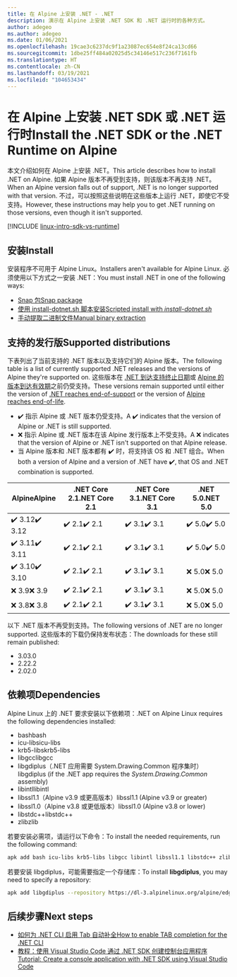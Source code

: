 ```yaml
---
title: 在 Alpine 上安装 .NET - .NET
description: 演示在 Alpine 上安装 .NET SDK 和 .NET 运行时的各种方式。
author: adegeo
ms.author: adegeo
ms.date: 01/06/2021
ms.openlocfilehash: 19cae3c6237dc9f1a23087ec654e8f24ca13cd66
ms.sourcegitcommit: 1dbe25ff484a02025d5c34146e517c236f7161fb
ms.translationtype: HT
ms.contentlocale: zh-CN
ms.lasthandoff: 03/19/2021
ms.locfileid: "104653434"
---
```

# <a name="install-the-net-sdk-or-the-net-runtime-on-alpine"></a><span data-ttu-id="6a96d-103">在 Alpine 上安装 .NET SDK 或 .NET 运行时</span><span class="sxs-lookup"><span data-stu-id="6a96d-103">Install the .NET SDK or the .NET Runtime on Alpine</span></span>

<span data-ttu-id="6a96d-104">本文介绍如何在 Alpine 上安装 .NET。</span><span class="sxs-lookup"><span data-stu-id="6a96d-104">This article describes how to install .NET on Alpine.</span></span> <span data-ttu-id="6a96d-105">如果 Alpine 版本不再受到支持，则该版本不再支持 .NET。</span><span class="sxs-lookup"><span data-stu-id="6a96d-105">When an Alpine version falls out of support, .NET is no longer supported with that version.</span></span> <span data-ttu-id="6a96d-106">不过，可以按照这些说明在这些版本上运行 .NET，即使它不受支持。</span><span class="sxs-lookup"><span data-stu-id="6a96d-106">However, these instructions may help you to get .NET running on those versions, even though it isn't supported.</span></span>

[!INCLUDE [linux-intro-sdk-vs-runtime](includes/linux-intro-sdk-vs-runtime.md)]

## <a name="install"></a><span data-ttu-id="6a96d-107">安装</span><span class="sxs-lookup"><span data-stu-id="6a96d-107">Install</span></span>

<span data-ttu-id="6a96d-108">安装程序不可用于 Alpine Linux。</span><span class="sxs-lookup"><span data-stu-id="6a96d-108">Installers aren't available for Alpine Linux.</span></span> <span data-ttu-id="6a96d-109">必须使用以下方式之一安装 .NET：</span><span class="sxs-lookup"><span data-stu-id="6a96d-109">You must install .NET in one of the following ways:</span></span>

- [<span data-ttu-id="6a96d-110">Snap 包</span><span class="sxs-lookup"><span data-stu-id="6a96d-110">Snap package</span></span>](linux-snap.md)
- [<span data-ttu-id="6a96d-111">使用 install-dotnet.sh 脚本安装</span><span class="sxs-lookup"><span data-stu-id="6a96d-111">Scripted install with _install-dotnet.sh_</span></span>](linux-scripted-manual.md#scripted-install)
- [<span data-ttu-id="6a96d-112">手动提取二进制文件</span><span class="sxs-lookup"><span data-stu-id="6a96d-112">Manual binary extraction</span></span>](linux-scripted-manual.md#manual-install)

## <a name="supported-distributions"></a><span data-ttu-id="6a96d-113">支持的发行版</span><span class="sxs-lookup"><span data-stu-id="6a96d-113">Supported distributions</span></span>

<span data-ttu-id="6a96d-114">下表列出了当前支持的 .NET 版本以及支持它们的 Alpine 版本。</span><span class="sxs-lookup"><span data-stu-id="6a96d-114">The following table is a list of currently supported .NET releases and the versions of Alpine they're supported on.</span></span> <span data-ttu-id="6a96d-115">这些版本在 [.NET 到达支持终止日期](https://dotnet.microsoft.com/platform/support/policy/dotnet-core)或 [Alpine 的版本到达有效期](https://wiki.alpinelinux.org/wiki/Alpine_Linux:Releases)之前仍受支持。</span><span class="sxs-lookup"><span data-stu-id="6a96d-115">These versions remain supported until either the version of [.NET reaches end-of-support](https://dotnet.microsoft.com/platform/support/policy/dotnet-core) or the version of [Alpine reaches end-of-life](https://wiki.alpinelinux.org/wiki/Alpine_Linux:Releases).</span></span>

- <span data-ttu-id="6a96d-116">✔️ 指示 Alpine 或 .NET 版本仍受支持。</span><span class="sxs-lookup"><span data-stu-id="6a96d-116">A ✔️ indicates that the version of Alpine or .NET is still supported.</span></span>
- <span data-ttu-id="6a96d-117">❌ 指示 Alpine 或 .NET 版本在该 Alpine 发行版本上不受支持。</span><span class="sxs-lookup"><span data-stu-id="6a96d-117">A ❌ indicates that the version of Alpine or .NET isn't supported on that Alpine release.</span></span>
- <span data-ttu-id="6a96d-118">当 Alpine 版本和 .NET 版本都有 ✔️ 时，将支持该 OS 和 .NET 组合。</span><span class="sxs-lookup"><span data-stu-id="6a96d-118">When both a version of Alpine and a version of .NET have ✔️, that OS and .NET combination is supported.</span></span>

| <span data-ttu-id="6a96d-119">Alpine</span><span class="sxs-lookup"><span data-stu-id="6a96d-119">Alpine</span></span>  | <span data-ttu-id="6a96d-120">.NET Core 2.1</span><span class="sxs-lookup"><span data-stu-id="6a96d-120">.NET Core 2.1</span></span> | <span data-ttu-id="6a96d-121">.NET Core 3.1</span><span class="sxs-lookup"><span data-stu-id="6a96d-121">.NET Core 3.1</span></span> | <span data-ttu-id="6a96d-122">.NET 5.0</span><span class="sxs-lookup"><span data-stu-id="6a96d-122">.NET 5.0</span></span> |
|-------- |---------------|---------------|----------------|
| <span data-ttu-id="6a96d-123">✔️ 3.12</span><span class="sxs-lookup"><span data-stu-id="6a96d-123">✔️ 3.12</span></span> | <span data-ttu-id="6a96d-124">✔️ 2.1</span><span class="sxs-lookup"><span data-stu-id="6a96d-124">✔️ 2.1</span></span>        | <span data-ttu-id="6a96d-125">✔️ 3.1</span><span class="sxs-lookup"><span data-stu-id="6a96d-125">✔️ 3.1</span></span>        | <span data-ttu-id="6a96d-126">✔️ 5.0</span><span class="sxs-lookup"><span data-stu-id="6a96d-126">✔️ 5.0</span></span> |
| <span data-ttu-id="6a96d-127">✔️ 3.11</span><span class="sxs-lookup"><span data-stu-id="6a96d-127">✔️ 3.11</span></span> | <span data-ttu-id="6a96d-128">✔️ 2.1</span><span class="sxs-lookup"><span data-stu-id="6a96d-128">✔️ 2.1</span></span>        | <span data-ttu-id="6a96d-129">✔️ 3.1</span><span class="sxs-lookup"><span data-stu-id="6a96d-129">✔️ 3.1</span></span>        | <span data-ttu-id="6a96d-130">✔️ 5.0</span><span class="sxs-lookup"><span data-stu-id="6a96d-130">✔️ 5.0</span></span> |
| <span data-ttu-id="6a96d-131">✔️ 3.10</span><span class="sxs-lookup"><span data-stu-id="6a96d-131">✔️ 3.10</span></span> | <span data-ttu-id="6a96d-132">✔️ 2.1</span><span class="sxs-lookup"><span data-stu-id="6a96d-132">✔️ 2.1</span></span>        | <span data-ttu-id="6a96d-133">✔️ 3.1</span><span class="sxs-lookup"><span data-stu-id="6a96d-133">✔️ 3.1</span></span>        | <span data-ttu-id="6a96d-134">❌ 5.0</span><span class="sxs-lookup"><span data-stu-id="6a96d-134">❌ 5.0</span></span> |
| <span data-ttu-id="6a96d-135">❌ 3.9</span><span class="sxs-lookup"><span data-stu-id="6a96d-135">❌ 3.9</span></span>  | <span data-ttu-id="6a96d-136">✔️ 2.1</span><span class="sxs-lookup"><span data-stu-id="6a96d-136">✔️ 2.1</span></span>        | <span data-ttu-id="6a96d-137">✔️ 3.1</span><span class="sxs-lookup"><span data-stu-id="6a96d-137">✔️ 3.1</span></span>        | <span data-ttu-id="6a96d-138">❌ 5.0</span><span class="sxs-lookup"><span data-stu-id="6a96d-138">❌ 5.0</span></span> |
| <span data-ttu-id="6a96d-139">❌ 3.8</span><span class="sxs-lookup"><span data-stu-id="6a96d-139">❌ 3.8</span></span>  | <span data-ttu-id="6a96d-140">✔️ 2.1</span><span class="sxs-lookup"><span data-stu-id="6a96d-140">✔️ 2.1</span></span>        | <span data-ttu-id="6a96d-141">✔️ 3.1</span><span class="sxs-lookup"><span data-stu-id="6a96d-141">✔️ 3.1</span></span>        | <span data-ttu-id="6a96d-142">❌ 5.0</span><span class="sxs-lookup"><span data-stu-id="6a96d-142">❌ 5.0</span></span> |

<span data-ttu-id="6a96d-143">以下 .NET 版本不再受到支持。</span><span class="sxs-lookup"><span data-stu-id="6a96d-143">The following versions of .NET are no longer supported.</span></span> <span data-ttu-id="6a96d-144">这些版本的下载仍保持发布状态：</span><span class="sxs-lookup"><span data-stu-id="6a96d-144">The downloads for these still remain published:</span></span>

- <span data-ttu-id="6a96d-145">3.0</span><span class="sxs-lookup"><span data-stu-id="6a96d-145">3.0</span></span>
- <span data-ttu-id="6a96d-146">2.2</span><span class="sxs-lookup"><span data-stu-id="6a96d-146">2.2</span></span>
- <span data-ttu-id="6a96d-147">2.0</span><span class="sxs-lookup"><span data-stu-id="6a96d-147">2.0</span></span>

## <a name="dependencies"></a><span data-ttu-id="6a96d-148">依赖项</span><span class="sxs-lookup"><span data-stu-id="6a96d-148">Dependencies</span></span>

<span data-ttu-id="6a96d-149">Alpine Linux 上的 .NET 要求安装以下依赖项：</span><span class="sxs-lookup"><span data-stu-id="6a96d-149">.NET on Alpine Linux requires the following dependencies installed:</span></span>

- <span data-ttu-id="6a96d-150">bash</span><span class="sxs-lookup"><span data-stu-id="6a96d-150">bash</span></span>
- <span data-ttu-id="6a96d-151">icu-libs</span><span class="sxs-lookup"><span data-stu-id="6a96d-151">icu-libs</span></span>
- <span data-ttu-id="6a96d-152">krb5-libs</span><span class="sxs-lookup"><span data-stu-id="6a96d-152">krb5-libs</span></span>
- <span data-ttu-id="6a96d-153">libgcc</span><span class="sxs-lookup"><span data-stu-id="6a96d-153">libgcc</span></span>
- <span data-ttu-id="6a96d-154">libgdiplus（.NET 应用需要 System.Drawing.Common 程序集时）</span><span class="sxs-lookup"><span data-stu-id="6a96d-154">libgdiplus (if the .NET app requires the *System.Drawing.Common* assembly)</span></span>
- <span data-ttu-id="6a96d-155">libintl</span><span class="sxs-lookup"><span data-stu-id="6a96d-155">libintl</span></span>
- <span data-ttu-id="6a96d-156">libssl1.1（Alpine v3.9 或更高版本）</span><span class="sxs-lookup"><span data-stu-id="6a96d-156">libssl1.1 (Alpine v3.9 or greater)</span></span>
- <span data-ttu-id="6a96d-157">libssl1.0（Alpine v3.8 或更低版本）</span><span class="sxs-lookup"><span data-stu-id="6a96d-157">libssl1.0 (Alpine v3.8 or lower)</span></span>
- <span data-ttu-id="6a96d-158">libstdc++</span><span class="sxs-lookup"><span data-stu-id="6a96d-158">libstdc++</span></span>
- <span data-ttu-id="6a96d-159">zlib</span><span class="sxs-lookup"><span data-stu-id="6a96d-159">zlib</span></span>

<span data-ttu-id="6a96d-160">若要安装必需项，请运行以下命令：</span><span class="sxs-lookup"><span data-stu-id="6a96d-160">To install the needed requirements, run the following command:</span></span>

```bash
apk add bash icu-libs krb5-libs libgcc libintl libssl1.1 libstdc++ zlib
```

<span data-ttu-id="6a96d-161">若要安装 libgdiplus，可能需要指定一个存储库：</span><span class="sxs-lookup"><span data-stu-id="6a96d-161">To install **libgdiplus**, you may need to specify a repository:</span></span>

```bash
apk add libgdiplus --repository https://dl-3.alpinelinux.org/alpine/edge/testing/
```

## <a name="next-steps"></a><span data-ttu-id="6a96d-162">后续步骤</span><span class="sxs-lookup"><span data-stu-id="6a96d-162">Next steps</span></span>

- [<span data-ttu-id="6a96d-163">如何为 .NET CLI 启用 Tab 自动补全</span><span class="sxs-lookup"><span data-stu-id="6a96d-163">How to enable TAB completion for the .NET CLI</span></span>](../tools/enable-tab-autocomplete.md)
- [<span data-ttu-id="6a96d-164">教程：使用 Visual Studio Code 通过 .NET SDK 创建控制台应用程序</span><span class="sxs-lookup"><span data-stu-id="6a96d-164">Tutorial: Create a console application with .NET SDK using Visual Studio Code</span></span>](../tutorials/with-visual-studio-code.md)
